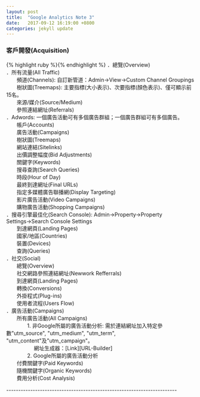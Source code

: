 ```yaml
---
layout: post
title:  "Google Analytics Note 3"
date:   2017-09-12 16:19:00 +0800
categories: jekyll update
---
```

<h3>客戶開發(Acquisition)</h3>
{% highlight ruby %}{% endhighlight %}
．總覽(Overview)<br>
．所有流量(All Traffic)<br>
　　頻道(Channels): 自訂新管道：Admin→View→Custom Channel Groupings<br>
　　樹狀圖(Treemaps): 主要指標(大小表示)、次要指標(顏色表示)、僅可顯示前15名。<br>
　　來源/媒介(Source/Medium)<br>
　　參照連結網址(Referrals)<br>
．Adwords: 一個廣告活動可有多個廣告群組；一個廣告群組可有多個廣告。<br>
　　帳戶(Accounts)<br>
　　廣告活動(Campaigns)<br>
　　樹狀圖(Treemaps)<br>
　　網站連結(Sitelinks)<br>
　　出價調整幅度(Bid Adjustments)<br>
　　關鍵字(Keywords)<br>
　　搜尋查詢(Search Queries)<br>
　　時段(Hour of Day)<br>
　　最終到達網址(Final URLs)<br>
　　指定多媒體廣告聯播網(Display Targeting)<br>
　　影片廣告活動(Video Campaigns)<br>
　　購物廣告活動(Shopping Campaigns)<br>
．搜尋引擎最佳化(Search Console): Admin→Property→Property Settings→Search Console Settings<br>
　　到達網頁(Landing Pages)<br>
　　國家/地區(Countries)<br>
　　裝置(Devices)<br>
　　查詢(Queries)<br>
．社交(Social)<br>
　　總覽(Overview)<br>
　　社交網路參照連結網址(Newwork Refferrals)<br>
　　到達網頁(Landing Pages)<br>
　　轉換(Conversions)<br>
　　外掛程式(Plug-ins)<br>
　　使用者流程(Users Flow)<br>
．廣告活動(Campaigns)<br>
　　所有廣告活動(All Campaigns)<br>
　　　　1. 非Google所屬的廣告活動分析: 需於連結網址加入特定參數"utm_source", "utm_medium", "utm_term", "utm_content"及"utm_campaign"。<br>
　　　　　 網址生成器：[Link][URL-Builder]<br>
　　　　2. Google所屬的廣告活動分析<br>
　　付費關鍵字(Paid Keywords)<br>
　　隨機關鍵字(Organic Keywords)<br>
　　費用分析(Cost Analysis)<br>

-----------------------------------------------------------------------<br>


[URL-Builder]:https://ga-dev-tools.appspot.com/campaign-url-builder